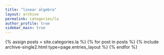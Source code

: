 ```yaml
---
title: "linear algebra"
layout: archive
permalink: categories/la
author_profile: true
sidebar_main: true
---
```


{% assign posts = site.categories.la %}
{% for post in posts %} {% include archive-single2.html type=page.entries_layout %} {% endfor %}
